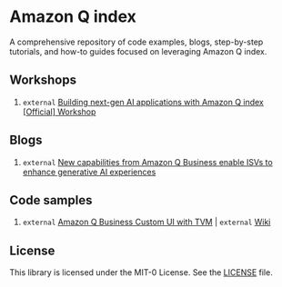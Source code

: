 # Amazon Q index

A comprehensive repository of code examples, blogs, step-by-step tutorials, and how-to guides focused on leveraging Amazon Q index.


## Workshops
1. `external` [Building next-gen AI applications with Amazon Q index [Official] Workshop](https://catalog.us-east-1.prod.workshops.aws/workshops/1bc34548-5bb2-4b49-b048-d79dcd4ba611/en-US)


## Blogs
1. `external` [New capabilities from Amazon Q Business enable ISVs to enhance generative AI experiences](https://aws.amazon.com/blogs/aws/new-capabilities-from-amazon-q-business-enable-isvs-to-enhance-generative-ai-experiences/)


## Code samples

1. `external` [Amazon Q Business Custom UI with TVM](https://github.com/aws-samples/custom-ui-tvm-amazon-q-business/tree/main) | `external` [Wiki](https://github.com/aws-samples/custom-ui-tvm-amazon-q-business/wiki)


## License

This library is licensed under the MIT-0 License. See the [LICENSE](../LICENSE) file.
